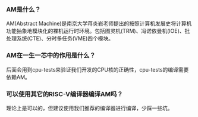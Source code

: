 ### AM是什么？

AM(Abstract Machine)是南京大学蒋炎岩老师提出的按照计算机发展史将计算机功能抽象地模块化的裸机运行时环境。包括图灵机(TRM)、冯诺依曼机(IOE)、批处理系统(CTE)、分时多任务(VME)四个模块。

### AM在一生一芯中的作用是什么？

后面会用到cpu-tests来验证我们开发的CPU核的正确性，cpu-tests的编译需要依赖AM。

### 可以使用其它的RISC-V编译器编译AM吗？

理论上是可以的，但建议使用我们推荐的编译器进行编译，少踩一些坑。
